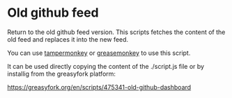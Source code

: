 # Old github feed

Return to the old github feed version. 
This scripts fetches the content of the old feed and replaces it into the new feed.

You can use [tampermonkey](https://www.tampermonkey.net/) or [greasemonkey](https://www.greasespot.net/) to use this script.

It can be used directly copying the content of the ./script.js file or by installig from the greasyfork platform:

https://greasyfork.org/en/scripts/475341-old-github-dashboard

